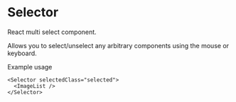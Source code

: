 # Selector
React multi select component.

Allows you to select/unselect any arbitrary components using the mouse or keyboard.

Example usage
```
<Selector selectedClass="selected">
  <ImageList />
</Selector>
```
